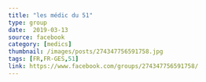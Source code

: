```yaml
---
title: "les médic du 51"
type: group
date:  2019-03-13
source: facebook
category: [medics]
thumbnail: /images/posts/274347756591758.jpg
tags: [FR,FR-GES,51]
link: https://www.facebook.com/groups/274347756591758/
---
```

